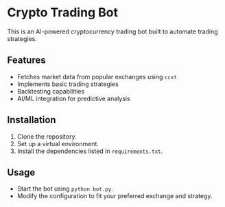 # Crypto Trading Bot

This is an AI-powered cryptocurrency trading bot built to automate trading strategies. 

## Features
- Fetches market data from popular exchanges using `ccxt`
- Implements basic trading strategies
- Backtesting capabilities
- AI/ML integration for predictive analysis

## Installation
1. Clone the repository.
2. Set up a virtual environment.
3. Install the dependencies listed in `requirements.txt`.

## Usage
- Start the bot using `python bot.py`.
- Modify the configuration to fit your preferred exchange and strategy.


